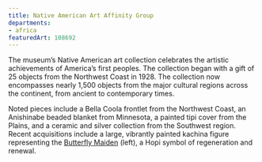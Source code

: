 ```yaml
---
title: Native American Art Affinity Group
departments:
- africa
featuredArt: 108692
---
```


The museum’s Native American art collection celebrates the artistic
achievements of America’s first peoples. The collection began with a
gift of 25 objects from the Northwest Coast in 1928. The collection now
encompasses nearly 1,500 objects from the major cultural regions across
the continent, from ancient to contemporary times.

Noted pieces include a Bella Coola frontlet from the Northwest Coast, an
Anishinabe beaded blanket from Minnesota, a painted tipi cover from the
Plains, and a ceramic and silver collection from the Southwest region.
Recent acquisitions include a large, vibrantly painted kachina figure
representing the [Butterfly
Maiden](https://collections.artsmia.org/index.php?page=detail&id=108692) (left),
a Hopi symbol of regeneration and renewal.
